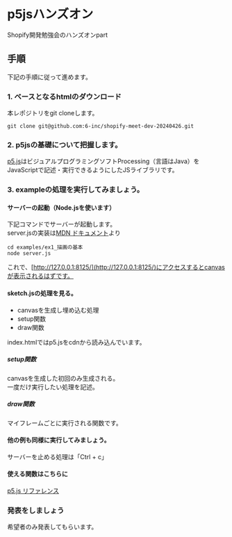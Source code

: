 # p5jsハンズオン
Shopify開発勉強会のハンズオンpart  

## 手順
下記の手順に従って進めます。

### 1. ベースとなるhtmlのダウンロード
本レポジトリをgit cloneします。
```
git clone git@github.com:6-inc/shopify-meet-dev-20240426.git
```

### 2. p5jsの基礎について把握します。
[p5.js](https://p5js.org/)はビジュアルプログラミングソフトProcessing（言語はJava）をJavaScriptで記述・実行できるようにしたJSライブラリです。

### 3. exampleの処理を実行してみましょう。
#### サーバーの起動（Node.jsを使います）
下記コマンドでサーバーが起動します。  
server.jsの実装は[MDN ドキュメント](https://developer.mozilla.org/ja/docs/Learn/Server-side/Node_server_without_framework)より
```
cd examples/ex1_描画の基本
node server.js
```
これで、[http://127.0.0.1:8125/](http://127.0.0.1:8125/)にアクセスするとcanvasが表示されるはずです。
#### sketch.jsの処理を見る。
- canvasを生成し埋め込む処理
- setup関数
- draw関数

index.htmlではp5.jsをcdnから読み込んでいます。

##### setup関数
canvasを生成した初回のみ生成される。  
一度だけ実行したい処理を記述。

##### draw関数
マイフレームごとに実行される関数です。


#### 他の例も同様に実行してみましょう。
サーバーを止める処理は「Ctrl + c」

#### 使える関数はこちらに
[p5.js リファレンス](https://p5js.org/reference/)

### 発表をしましょう
希望者のみ発表してもらいます。
